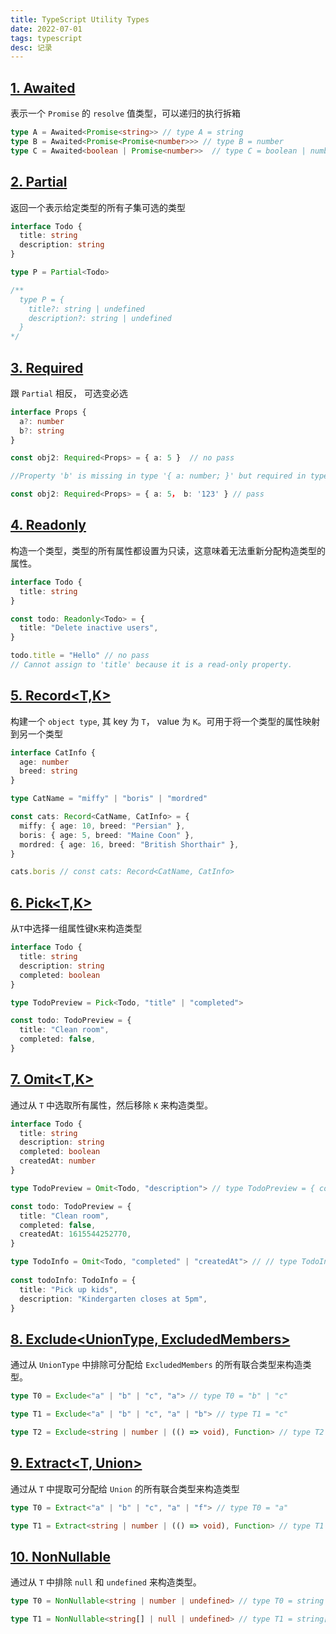 ```yaml
---
title: TypeScript Utility Types
date: 2022-07-01
tags: typescript
desc: 记录
---
```


## [1. Awaited](https://www.typescriptlang.org/docs/handbook/utility-types.html#awaitedtype)

表示一个 `Promise` 的 `resolve` 值类型，可以递归的执行拆箱

```ts
type A = Awaited<Promise<string>> // type A = string
type B = Awaited<Promise<Promise<number>>> // type B = number
type C = Awaited<boolean | Promise<number>>  // type C = boolean | number
```

## [2. Partial](https://www.typescriptlang.org/docs/handbook/utility-types.html#partialtype)

返回一个表示给定类型的所有子集可选的类型
```ts
interface Todo {
  title: string
  description: string
}

type P = Partial<Todo>

/**
  type P = {
    title?: string | undefined
    description?: string | undefined
  }
*/

```

## [3. Required](https://www.typescriptlang.org/docs/handbook/utility-types.html#requiredtype)

跟 `Partial` 相反， 可选变必选

```ts
interface Props {
  a?: number
  b?: string
}

const obj2: Required<Props> = { a: 5 }  // no pass

//Property 'b' is missing in type '{ a: number; }' but required in type 'Required<Props>'.

const obj2: Required<Props> = { a: 5， b: '123' } // pass

```

## [4. Readonly](https://www.typescriptlang.org/docs/handbook/utility-types.html#readonlytype)

构造一个类型，类型的所有属性都设置为只读，这意味着无法重新分配构造类型的属性。

```ts
interface Todo {
  title: string
}

const todo: Readonly<Todo> = {
  title: "Delete inactive users",
}

todo.title = "Hello" // no pass
// Cannot assign to 'title' because it is a read-only property.
```

## [5. Record<T,K>](https://www.typescriptlang.org/docs/handbook/utility-types.html#recordkeys-type)

构建一个 `object type`, 其 key 为 `T`， value 为 `K`。可用于将一个类型的属性映射到另一个类型

```ts
interface CatInfo {
  age: number
  breed: string
}

type CatName = "miffy" | "boris" | "mordred"

const cats: Record<CatName, CatInfo> = {
  miffy: { age: 10, breed: "Persian" },
  boris: { age: 5, breed: "Maine Coon" },
  mordred: { age: 16, breed: "British Shorthair" },
}

cats.boris // const cats: Record<CatName, CatInfo>
```

## [6. Pick<T,K>](https://www.typescriptlang.org/docs/handbook/utility-types.html#picktype-keys)

从`T`中选择一组属性键`K`来构造类型

```ts
interface Todo {
  title: string
  description: string
  completed: boolean
}

type TodoPreview = Pick<Todo, "title" | "completed">

const todo: TodoPreview = {
  title: "Clean room",
  completed: false,
}
```

## [7. Omit<T,K>](https://www.typescriptlang.org/docs/handbook/utility-types.html#omittype-keys)

通过从 `T` 中选取所有属性，然后移除 `K` 来构造类型。

```ts
interface Todo {
  title: string
  description: string
  completed: boolean
  createdAt: number
}

type TodoPreview = Omit<Todo, "description"> // type TodoPreview = { completed: boolean createdAt: number title: string }

const todo: TodoPreview = {
  title: "Clean room",
  completed: false,
  createdAt: 1615544252770,
}

type TodoInfo = Omit<Todo, "completed" | "createdAt"> // // type TodoInfo = { description: string title: string }
 
const todoInfo: TodoInfo = {
  title: "Pick up kids",
  description: "Kindergarten closes at 5pm",
}
```

## [8. Exclude<UnionType, ExcludedMembers>](https://www.typescriptlang.org/docs/handbook/utility-types.html#excludeuniontype-excludedmembers)

通过从 `UnionType` 中排除可分配给 `ExcludedMembers` 的所有联合类型来构造类型。

```ts
type T0 = Exclude<"a" | "b" | "c", "a"> // type T0 = "b" | "c"

type T1 = Exclude<"a" | "b" | "c", "a" | "b"> // type T1 = "c"

type T2 = Exclude<string | number | (() => void), Function> // type T2 = string | number
```

## [9. Extract<T, Union>](https://www.typescriptlang.org/docs/handbook/utility-types.html#extracttype-union)

通过从 `T` 中提取可分配给 `Union` 的所有联合类型来构造类型

```ts
type T0 = Extract<"a" | "b" | "c", "a" | "f"> // type T0 = "a"

type T1 = Extract<string | number | (() => void), Function> // type T1 = () => void
```

## [10. NonNullable](https://www.typescriptlang.org/docs/handbook/utility-types.html#nonnullabletype)

通过从 `T` 中排除 `null` 和 `undefined` 来构造类型。

```ts
type T0 = NonNullable<string | number | undefined> // type T0 = string | number

type T1 = NonNullable<string[] | null | undefined> // type T1 = string[]
```
